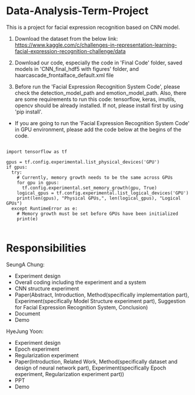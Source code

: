 # Data-Analysis-Term-Project

This is a project for facial expression recognition based on CNN model.

1. Download the dataset from the below link:<br>
https://www.kaggle.com/c/challenges-in-representation-learning-facial-expression-recognition-challenge/data

2. Download our code, especially the code in 'Final Code' folder, saved models in 'CNN_final_hdf5 with figures' folder, and haarcascade_frontalface_default.xml file

3. Before run the 'Facial Expression Recognition System Code', please check the detection_model_path and emotion_model_path.
Also, there are some requirements to run this code:
tensorflow, keras, imutils, opencv should be already installed.
If not, please install first by using 'pip install'.

+ If you are going to run the 'Facial Expression Recognition System Code' in GPU environment, please add the code below at the begins of the code.

<pre>
<code>
import tensorflow as tf

gpus = tf.config.experimental.list_physical_devices('GPU')
if gpus:
  try:
    # Currently, memory growth needs to be the same across GPUs
    for gpu in gpus:
      tf.config.experimental.set_memory_growth(gpu, True)
    logical_gpus = tf.config.experimental.list_logical_devices('GPU')
    print(len(gpus), "Physical GPUs,", len(logical_gpus), "Logical GPUs")
  except RuntimeError as e:
    # Memory growth must be set before GPUs have been initialized
    print(e)
</code>
</pre>

# Responsibilities

SeungA Chung: 
- Experiment design
- Overall coding including the experiment and a system
- CNN structure experiment 
- Paper(Abstract, Introduction, Method(specifically implementation part), Experiment(specifically Model Structure experiment part), Suggestion for Facial Expression Recognition System, Conclusion)
- Document
- Demo

HyeJung Yoon: 
- Experiment design
- Epoch experiment
- Regularization experiment
- Paper(Introduction, Related Work, Method(specifically dataset and design of neural network part), Experiment(specifically Epoch experiment, Regularization experiment part))
- PPT
- Demo

